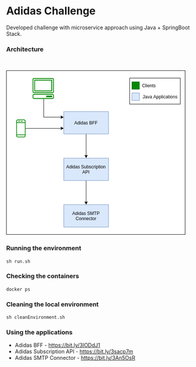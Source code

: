 # Adidas Challenge

Developed challenge with microservice approach using Java + SpringBoot Stack.

### Architecture
<br>

![image info](./images/arch.png)

### Running the environment

```
sh run.sh
```

### Checking the containers

```
docker ps
```

### Cleaning the local environment

```
sh cleanEnvironment.sh
```

### Using the applications

* Adidas BFF - https://bit.ly/3lODdJ1
* Adidas Subscription API - https://bit.ly/3sacp7m
* Adidas SMTP Connector - https://bit.ly/3An5OsR
